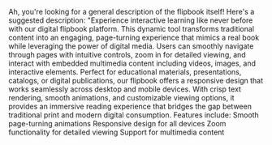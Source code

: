 Ah, you're looking for a general description of the flipbook itself! Here's a suggested description:
"Experience interactive learning like never before with our digital flipbook platform. This dynamic tool transforms traditional content into an engaging, page-turning experience that mimics a real book while leveraging the power of digital media. Users can smoothly navigate through pages with intuitive controls, zoom in for detailed viewing, and interact with embedded multimedia content including videos, images, and interactive elements.
Perfect for educational materials, presentations, catalogs, or digital publications, our flipbook offers a responsive design that works seamlessly across desktop and mobile devices. With crisp text rendering, smooth animations, and customizable viewing options, it provides an immersive reading experience that bridges the gap between traditional print and modern digital consumption.
Features include:
Smooth page-turning animations
Responsive design for all devices
Zoom functionality for detailed viewing
Support for multimedia content
 

